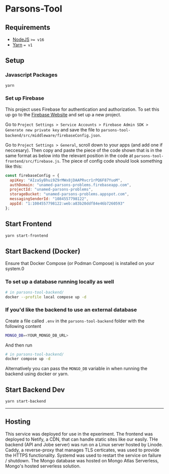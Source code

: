 # Parsons-Tool

## Requirements

* [NodeJS](https://nodejs.org/) `>= v16`
* [Yarn](yarnpkg.com) `= v1`

## Setup

### Javascript Packages

```sh
yarn
```
### Set up Firebase

This project uses Firebase for authentication and authorization.
To set this up go to the [Firebase Website](https://firebase.google.com)
and set up a new project.

Go to `Project Settings > Service Accounts > Firebase Admin SDK > Generate new private key`
and save the file to `parsons-tool-backend/src/middleware/firebaseConfig.json`.

Go to `Project Settings > General`,
scroll down to your apps (and add one if neccesary).
Then copy and paste the piece of the code shown that is in the same format as below into
the relevant position in the code at `parsons-tool-frontend/src/firebase.js`.
The piece of config code should look something like this:
```js
const firebaseConfig = {
  apiKey: "AIzaSyBhui9Z9rMWx8jDAAPRvcr1rPQ6F87YuoM",
  authDomain: "unamed-parsons-problems.firebaseapp.com",
  projectId: "unamed-parsons-problems",
  storageBucket: "unamed-parsons-problems.appspot.com",
  messagingSenderId: "1084557798122",
  appId: "1:1084557798122:web:a83b20ddf84e46b7260593"
};

```

## Start Frontend

```sh
yarn start-frontend
```

## Start Backend (Docker)

Ensure that Docker Compose (or Podman Compose) is installed on your system.0


### To set up a database running locally as well

```sh
# in parsons-tool-backend/
docker --profile local compose up -d
```

### If you'd like the backend to use an external database

Create a file called `.env` in the `parsons-tool-backend` folder
with the following content

```sh
MONGO_DB=<YOUR_MONGO_DB_URL>
```

And then run

```sh
# in parsons-tool-backend/
docker compose up -d
```

Alternatively you can pass the `MONGO_DB` variable in
when running the backend using docker or yarn.

## Start Backend Dev

```sh
yarn start-backend
```

---

## Hosting

This service was deployed for use in the epxeriment.
The frontend was deployed to Netify, a CDN, that can handle static sites like our easily.
THe backend (API and Jobe server) was run on a Linux server hosted by Linode.
Caddy, a reverse-proxy that manages TLS certicates, was used to provide the HTTPS functionality.
Systemd was used to restart the service on failure / shutdown.
The Mongo database was hosted on Mongo Atlas Serverless, Mongo's hosted serverless solution.

